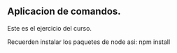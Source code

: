 ## Aplicacion de comandos.

Este es el ejercicio del curso.

Recuerden instalar los paquetes de node asi: npm install 